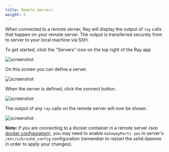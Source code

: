 ```yaml
---
title: Remote Servers
weight: 5
---
```


When connected to a remote server, Ray will display the output of `ray` calls that happen on your remote server. The output is transferred securely from to server to your local machine via SSH.

To get started, click the "Servers" icon on the top right of the Ray app

![screenshot](/screenshots/remote-1.png)

On this screen you can define a server.

![screenshot](/screenshots/remote-2.png)

When the server is defined, click the connect button.

![screenshot](/screenshots/remote-3.png)

The output of any `ray` calls on the remote server will now be shown.

![screenshot](/screenshots/remote-4.png)

**Note:** if you are connecting to a docker container in a remote server (see [docker configuration](/docs/environments/docker)), you may need to enable `GatewayPorts yes` in server's `/etc/ssh/sshd_config` configuration (remember to restart the sshd daemon in order to apply your changes).
